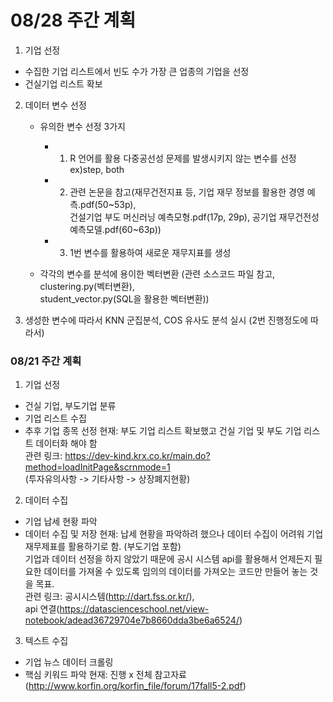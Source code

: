 # 08/28 주간 계획

1. 기업 선정
- 수집한 기업 리스트에서 빈도 수가 가장 큰 업종의 기업을 선정
- 건실기업 리스트 확보

2. 데이터 변수 선정
    - 유의한 변수 선정 3가지
        + 1) R 언어를 활용 다중공선성 문제를 발생시키지 않는 변수를 선정 ex)step, both <br>
        + 2) 관련 논문을 참고(재무건전지표 등, 기업 재무 정보를 활용한 경영 예측.pdf(50~53p), <br>
건설기업 부도 머신러닝 예측모형.pdf(17p, 29p), 공기업 재무건전성 예측모델.pdf(60~63p))
        + 3) 1번 변수를 활용하여 새로운 재무지표를 생성

    - 각각의 변수를 분석에 용이한 벡터변환 (관련 소스코드 파일 참고, clustering.py(벡터변환), <br>
student_vector.py(SQL을 활용한 벡터변환))

3. 생성한 변수에 따라서 KNN 군집분석, COS 유사도 분석 실시 (2번 진행정도에 따라서)


### 08/21 주간 계획

1. 기업 선정
 - 건실 기업, 부도기업 분류
 - 기업 리스트 수집
 - 추후 기업 종목 선정
 현재: 부도 기업 리스트 확보했고 건실 기업 및 부도 기업 리스트 데이터화 해야 함 <br>
관련 링크: https://dev-kind.krx.co.kr/main.do?method=loadInitPage&scrnmode=1 <br>
(투자유의사항 -> 기타사항 -> 상장폐지현황)

2. 데이터 수집
 - 기업 납세 현황 파악
 - 데이터 수집 및 저장
 현재: 납세 현황을 파악하려 했으나 데이터 수집이 어려워 기업재무제표를 활용하기로 함. (부도기업 포함) <br>
기업과 데이터 선정을 하지 않았기 때문에 공시 시스템 api를 활용해서 언제든지 필요한 데이터를 가져올 수 있도록 임의의 데이터를 가져오는 코드만 만들어 놓는 것을 목표. <br>
관련 링크: 공시시스템(http://dart.fss.or.kr/), <br>
api 연결(https://datascienceschool.net/view-notebook/adead36729704e7b8660dda3be6a6524/) <br>

3. 텍스트 수집
 - 기업 뉴스 데이터 크롤링
 - 핵심 키워드 파악
 현재: 진행 x
 전체 참고자료(http://www.korfin.org/korfin_file/forum/17fall5-2.pdf)